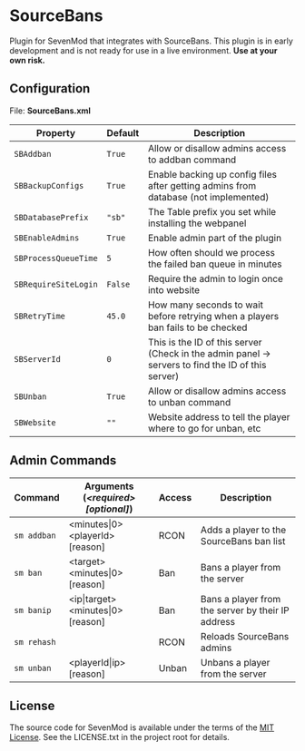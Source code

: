 # SourceBans

Plugin for SevenMod that integrates with SourceBans. This plugin is in early development and is not ready for use in a live environment. **Use at your own risk.**

## Configuration

File: **SourceBans.xml**

| Property             | Default | Description                                                                                       |
| -------------------- | ------- | ------------------------------------------------------------------------------------------------- |
| `SBAddban`           | `True`  | Allow or disallow admins access to addban command                                                 |
| `SBBackupConfigs`    | `True`  | Enable backing up config files after getting admins from database (not implemented)               |
| `SBDatabasePrefix`   | `"sb"`  | The Table prefix you set while installing the webpanel                                            |
| `SBEnableAdmins`     | `True`  | Enable admin part of the plugin                                                                   |
| `SBProcessQueueTime` | `5`     | How often should we process the failed ban queue in minutes                                       |
| `SBRequireSiteLogin` | `False` | Require the admin to login once into website                                                      |
| `SBRetryTime`        | `45.0`  | How many seconds to wait before retrying when a players ban fails to be checked                   |
| `SBServerId`         | `0`     | This is the ID of this server (Check in the admin panel -> servers to find the ID of this server) |
| `SBUnban`            | `True`  | Allow or disallow admins access to unban command                                                  |
| `SBWebsite`          | `""`    | Website address to tell the player where to go for unban, etc                                     |

## Admin Commands

| Command     | Arguments (_\<required\> [optional]_)  | Access | Description                                       |
| ----------- | -------------------------------------- | ------ | ------------------------------------------------- |
| `sm addban` | \<minutes\|0\> \<playerId\> [reason]   | RCON   | Adds a player to the SourceBans ban list          |
| `sm ban`    | \<target\> \<minutes\|0\> [reason]     | Ban    | Bans a player from the server                     |
| `sm banip`  | \<ip\|target\> \<minutes\|0\> [reason] | Ban    | Bans a player from the server by their IP address |
| `sm rehash` |                                        | RCON   | Reloads SourceBans admins                         |
| `sm unban`  | \<playerId\|ip\> [reason]              | Unban  | Unbans a player from the server                   |

## License

The source code for SevenMod is available under the terms of the [MIT License](https://github.com/SevenMod/Plugin-SourceBans/blob/master/LICENSE.txt).
See the LICENSE.txt in the project root for details.